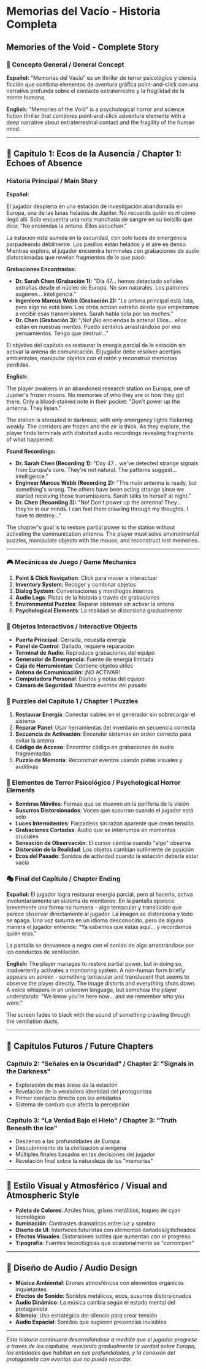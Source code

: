 # Memorias del Vacío - Historia Completa
## Memories of the Void - Complete Story

### 🌌 Concepto General / General Concept

**Español:**
"Memorias del Vacío" es un thriller de terror psicológico y ciencia ficción que combina elementos de aventura gráfica point-and-click con una narrativa profunda sobre el contacto extraterrestre y la fragilidad de la mente humana.

**English:**
"Memories of the Void" is a psychological horror and science fiction thriller that combines point-and-click adventure elements with a deep narrative about extraterrestrial contact and the fragility of the human mind.

---

## 📖 Capítulo 1: Ecos de la Ausencia / Chapter 1: Echoes of Absence

### Historia Principal / Main Story

**Español:**

El jugador despierta en una estación de investigación abandonada en Europa, una de las lunas heladas de Júpiter. No recuerda quién es ni cómo llegó allí. Solo encuentra una nota manchada de sangre en su bolsillo que dice: "No enciendas la antena. Ellos escuchan."

La estación está sumida en la oscuridad, con solo luces de emergencia parpadeando débilmente. Los pasillos están helados y el aire es denso. Mientras explora, el jugador encuentra terminales con grabaciones de audio distorsionadas que revelan fragmentos de lo que pasó:

**Grabaciones Encontradas:**
- **Dr. Sarah Chen (Grabación 1):** "Día 47... hemos detectado señales extrañas desde el núcleo de Europa. No son naturales. Los patrones sugieren... inteligencia."
- **Ingeniero Marcus Webb (Grabación 2):** "La antena principal está lista, pero algo no está bien. Los otros actúan extraño desde que empezamos a recibir esas transmisiones. Sarah habla sola por las noches."
- **Dr. Chen (Grabación 3):** "¡No! ¡No enciendas la antena! Ellos... ellos están en nuestras mentes. Puedo sentirlos arrastrándose por mis pensamientos. Tengo que destruir..."

El objetivo del capítulo es restaurar la energía parcial de la estación sin activar la antena de comunicación. El jugador debe resolver acertijos ambientales, manipular objetos con el ratón y reconstruir memorias perdidas.

**English:**

The player awakens in an abandoned research station on Europa, one of Jupiter's frozen moons. No memories of who they are or how they got there. Only a blood-stained note in their pocket: "Don't power up the antenna. They listen."

The station is shrouded in darkness, with only emergency lights flickering weakly. The corridors are frozen and the air is thick. As they explore, the player finds terminals with distorted audio recordings revealing fragments of what happened:

**Found Recordings:**
- **Dr. Sarah Chen (Recording 1):** "Day 47... we've detected strange signals from Europa's core. They're not natural. The patterns suggest... intelligence."
- **Engineer Marcus Webb (Recording 2):** "The main antenna is ready, but something's wrong. The others have been acting strange since we started receiving those transmissions. Sarah talks to herself at night."
- **Dr. Chen (Recording 3):** "No! Don't power up the antenna! They... they're in our minds. I can feel them crawling through my thoughts. I have to destroy..."

The chapter's goal is to restore partial power to the station without activating the communication antenna. The player must solve environmental puzzles, manipulate objects with the mouse, and reconstruct lost memories.

---

### 🎮 Mecánicas de Juego / Game Mechanics

1. **Point & Click Navigation**: Click para mover e interactuar
2. **Inventory System**: Recoger y combinar objetos
3. **Dialog System**: Conversaciones y monólogos internos
4. **Audio Logs**: Pistas de la historia a través de grabaciones
5. **Environmental Puzzles**: Reparar sistemas sin activar la antena
6. **Psychological Elements**: La realidad se distorsiona gradualmente

### 🔧 Objetos Interactivos / Interactive Objects

- **Puerta Principal**: Cerrada, necesita energía
- **Panel de Control**: Dañado, requiere reparación
- **Terminal de Audio**: Reproduce grabaciones del equipo
- **Generador de Emergencia**: Fuente de energía limitada
- **Caja de Herramientas**: Contiene objetos útiles
- **Antena de Comunicación**: ¡NO ACTIVAR!
- **Computadora Personal**: Diarios y notas del equipo
- **Cámara de Seguridad**: Muestra eventos del pasado

### 🧩 Puzzles del Capítulo 1 / Chapter 1 Puzzles

1. **Restaurar Energía**: Conectar cables en el generador sin sobrecargar el sistema
2. **Reparar Panel**: Usar herramientas del inventario en secuencia correcta
3. **Secuencia de Activación**: Encender sistemas en orden correcto para evitar la antena
4. **Código de Acceso**: Encontrar código en grabaciones de audio fragmentadas
5. **Puzzle de Memoria**: Reconstruir eventos usando pistas visuales y auditivas

### 👻 Elementos de Terror Psicológico / Psychological Horror Elements

- **Sombras Móviles**: Formas que se mueven en la periferia de la visión
- **Susurros Distorsionados**: Voces que susurran cuando el jugador está solo
- **Luces Intermitentes**: Parpadeos sin razón aparente que crean tensión
- **Grabaciones Cortadas**: Audio que se interrumpe en momentos cruciales
- **Sensación de Observación**: El cursor cambia cuando "algo" observa
- **Distorsión de la Realidad**: Los objetos cambian sutilmente de posición
- **Ecos del Pasado**: Sonidos de actividad cuando la estación debería estar vacía

### 🎭 Final del Capítulo / Chapter Ending

**Español:**
El jugador logra restaurar energía parcial, pero al hacerlo, activa involuntariamente un sistema de monitoreo. En la pantalla aparece brevemente una forma no humana - algo tentacular y translúcido que parece observar directamente al jugador. La imagen se distorsiona y todo se apaga. Una voz susurra en un idioma desconocido, pero de alguna manera el jugador entiende: "Ya sabemos que estás aquí... y recordamos quién eras."

La pantalla se desvanece a negro con el sonido de algo arrastrándose por los conductos de ventilación.

**English:**
The player manages to restore partial power, but in doing so, inadvertently activates a monitoring system. A non-human form briefly appears on screen - something tentacular and translucent that seems to observe the player directly. The image distorts and everything shuts down. A voice whispers in an unknown language, but somehow the player understands: "We know you're here now... and we remember who you were."

The screen fades to black with the sound of something crawling through the ventilation ducts.

---

## 🔮 Capítulos Futuros / Future Chapters

### Capítulo 2: "Señales en la Oscuridad" / Chapter 2: "Signals in the Darkness"
- Exploración de más áreas de la estación
- Revelación de la verdadera identidad del protagonista
- Primer contacto directo con las entidades
- Sistema de cordura que afecta la percepción

### Capítulo 3: "La Verdad Bajo el Hielo" / Chapter 3: "Truth Beneath the Ice"
- Descenso a las profundidades de Europa
- Descubrimiento de la civilización alienígena
- Múltiples finales basados en las decisiones del jugador
- Revelación final sobre la naturaleza de las "memorias"

---

## 🎨 Estilo Visual y Atmosférico / Visual and Atmospheric Style

- **Paleta de Colores**: Azules fríos, grises metálicos, toques de cyan tecnológico
- **Iluminación**: Contrastes dramáticos entre luz y sombra
- **Diseño de UI**: Interfaces futuristas con elementos dañados/glitcheados
- **Efectos Visuales**: Distorsiones sutiles que aumentan con el progreso
- **Tipografía**: Fuentes tecnológicas que ocasionalmente se "corrompen"

---

## 🎵 Diseño de Audio / Audio Design

- **Música Ambiental**: Drones atmosféricos con elementos orgánicos inquietantes
- **Efectos de Sonido**: Sonidos metálicos, ecos, susurros distorsionados
- **Audio Dinámico**: La música cambia según el estado mental del protagonista
- **Silencio**: Uso estratégico del silencio para crear tensión
- **Audio Espacial**: Sonidos que sugieren presencias invisibles

---

*Esta historia continuará desarrollándose a medida que el jugador progrese a través de los capítulos, revelando gradualmente la verdad sobre Europa, las entidades que habitan en sus profundidades, y la conexión del protagonista con eventos que no puede recordar.*